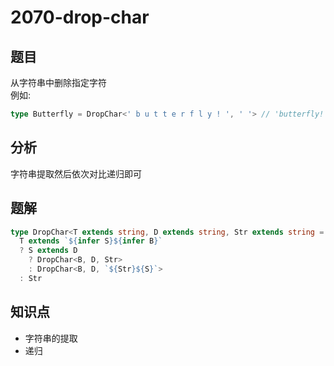 # 2070-drop-char
## 题目
从字符串中删除指定字符  
例如:
```ts
type Butterfly = DropChar<' b u t t e r f l y ! ', ' '> // 'butterfly!'
```
## 分析
字符串提取然后依次对比递归即可
## 题解
```ts
type DropChar<T extends string, D extends string, Str extends string = ""> =
  T extends `${infer S}${infer B}`
  ? S extends D
    ? DropChar<B, D, Str>
    : DropChar<B, D, `${Str}${S}`>
  : Str
```
## 知识点
- 字符串的提取
- 递归
